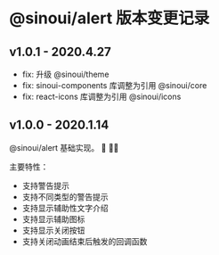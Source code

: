 # @sinoui/alert 版本变更记录

## v1.0.1 - 2020.4.27

- fix: 升级 @sinoui/theme
- fix: sinoui-components 库调整为引用 @sinoui/core
- fix: react-icons 库调整为引用 @sinoui/icons

## v1.0.0 - 2020.1.14

@sinoui/alert 基础实现。 :tada: :tada::tada:

主要特性：

- 支持警告提示
- 支持不同类型的警告提示
- 支持显示辅助性文字介绍
- 支持显示辅助图标
- 支持显示关闭按钮
- 支持关闭动画结束后触发的回调函数
